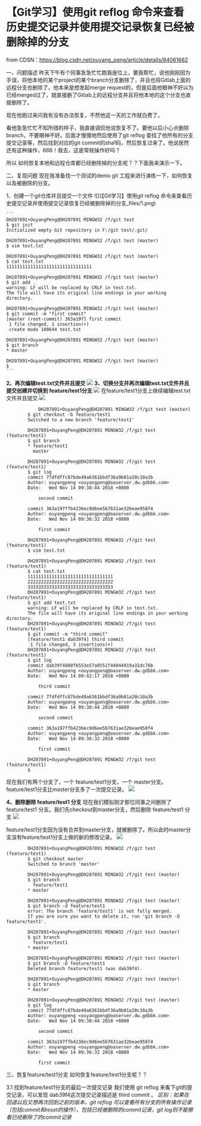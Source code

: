 # 【Git学习】使用git reflog 命令来查看历史提交记录并使用提交记录恢复已经被删除掉的分支
from CDSN：https://blog.csdn.net/ouyang_peng/article/details/84061662

一、问题描述
昨天下午有个同事急急忙忙跑我座位上，要我帮忙，说他刚刚因为手误，将他本地的某个project的某个branch分支删除了，并且也将Gitlab上面的远程分支也删除了。他本来是想发起merge request的，但是后面他眼神不好以为已经merged过了，就直接删了Gitlab上的远程分支并且将他本地的这个分支也直接删除了。

现在他跑过来问我有没有办法恢复，不然他这一天的工作就白费了。

看他急急忙忙不知所措的样子，我直接调侃他说恢复不了。要他以后小心点删除branch，不要眼神不好。后面才慢慢地然后使用了git reflog 查找了他所有的分支提交记录等，然后找到对应的git commit的sha1码，然后恢复过来了。他说居然还有这种操作，666！我去，这是常规操作好吗？

所以 如何恢复本地和远程仓库都已经删除掉的分支呢？？下面我来演示一下。

二、复现问题
现在我准备找一个测试的demo git 工程来进行演练一下，如何恢复以及被删除的分支。

1、创建一个git仓库并且提交一个文件
![](【Git学习】使用git reflog 命令来查看历史提交记录并使用提交记录恢复已经被删除掉的分支_files/1.png)
 
    ```
    DH207891+OuyangPeng@DH207891 MINGW32 /f/git test
    $ git init
    Initialized empty Git repository in F:/git test/.git/

    DH207891+OuyangPeng@DH207891 MINGW32 /f/git test (master)
    $ vim test.txt

    DH207891+OuyangPeng@DH207891 MINGW32 /f/git test (master)
    $ cat test.txt
    11111111111111111111111111111111

    DH207891+OuyangPeng@DH207891 MINGW32 /f/git test (master)
    $ git add .
    warning: LF will be replaced by CRLF in test.txt.
    The file will have its original line endings in your working directory.

    DH207891+OuyangPeng@DH207891 MINGW32 /f/git test (master)
    $ git commit -m "first commit"
    [master (root-commit) 363a197] first commit
     1 file changed, 1 insertion(+)
     create mode 100644 test.txt

    DH207891+OuyangPeng@DH207891 MINGW32 /f/git test (master)
    $ git branch
    * master

    DH207891+OuyangPeng@DH207891 MINGW32 /f/git test (master)
    $
    ```
**2、再次编辑test.txt文件并且提交**
    ![](_v_images/1542270839_4796.png)
**3、切换分支并再次编辑test.txt文件并且提交创建并切换到 feature/test1分支**
    ![](_v_images/1542270872_7982.png)
    在feature/test1分支上继续编辑test.txt文件并且提交
    ![](_v_images/1542270905_30504.png)

```
            DH207891+OuyangPeng@DH207891 MINGW32 /f/git test (master)
        $ git checkout -b feature/test1
        Switched to a new branch 'feature/test1'

        DH207891+OuyangPeng@DH207891 MINGW32 /f/git test (feature/test1)
        $ git branch
        * feature/test1
          master

        DH207891+OuyangPeng@DH207891 MINGW32 /f/git test (feature/test1)
        $ git log
        commit 77dfdffc87bde49a6361bbdf36a9b01a20c10a3b
        Author: ouyangpeng <ouyangpeng@oaserver.dw.gdbbk.com>
        Date:   Wed Nov 14 09:38:44 2018 +0800

            second commit

        commit 363a197ffb4236ec9d6ee5b7631ae326eae958f4
        Author: ouyangpeng <ouyangpeng@oaserver.dw.gdbbk.com>
        Date:   Wed Nov 14 09:36:32 2018 +0800

            first commit

        DH207891+OuyangPeng@DH207891 MINGW32 /f/git test (feature/test1)
        $ vim test.txt

        DH207891+OuyangPeng@DH207891 MINGW32 /f/git test (feature/test1)
        $ cat test.txt
        11111111111111111111111111111111
        22222222222222222222222222222222
        33333333333333333333333333333333
        DH207891+OuyangPeng@DH207891 MINGW32 /f/git test (feature/test1)
        $ git add test.txt
        warning: LF will be replaced by CRLF in test.txt.
        The file will have its original line endings in your working directory.
        DH207891+OuyangPeng@DH207891 MINGW32 /f/git test (feature/test1)
        $ git commit -m "third commit"
        [feature/test1 dab39f4] third commit
         1 file changed, 3 insertions(+)
        DH207891+OuyangPeng@DH207891 MINGW32 /f/git test (feature/test1)
        $ git log
        commit dab39f4808f6553e57a0551f44044919a31dc76b
        Author: ouyangpeng <ouyangpeng@oaserver.dw.gdbbk.com>
        Date:   Wed Nov 14 09:42:17 2018 +0800

            third commit

        commit 77dfdffc87bde49a6361bbdf36a9b01a20c10a3b
        Author: ouyangpeng <ouyangpeng@oaserver.dw.gdbbk.com>
        Date:   Wed Nov 14 09:38:44 2018 +0800

            second commit

        commit 363a197ffb4236ec9d6ee5b7631ae326eae958f4
        Author: ouyangpeng <ouyangpeng@oaserver.dw.gdbbk.com>
        Date:   Wed Nov 14 09:36:32 2018 +0800

            first commit

        DH207891+OuyangPeng@DH207891 MINGW32 /f/git test (feature/test1)
        $
```

现在我们有两个分支了，一个 feature/test1分支，一个 master分支。 feature/test1分支比master分支多了一次提交记录。
![](_v_images/1542270982_12854.png)

**4、删除删除 feature/test1 分支**
现在我们模拟刚才那位同事之间删除了 feature/test1 分支。我们先checkout到master分支，然后删除 feature/test1 分支
![](_v_images/1542271046_18255.png)

feature/test1分支因为没有合并到master分支，就被删除了。所以此时master分支没有feature/test1分支上做的新的修改记录。
![](_v_images/1542271077_18350.png)

```
        DH207891+OuyangPeng@DH207891 MINGW32 /f/git test (feature/test1)
        $ git checkout master
        Switched to branch 'master'

        DH207891+OuyangPeng@DH207891 MINGW32 /f/git test (master)
        $ git branch
          feature/test1
        * master

        DH207891+OuyangPeng@DH207891 MINGW32 /f/git test (master)
        $ git branch -d feature/test1
        error: The branch 'feature/test1' is not fully merged.
        If you are sure you want to delete it, run 'git branch -D feature/test1'.

        DH207891+OuyangPeng@DH207891 MINGW32 /f/git test (master)
        $ git branch
          feature/test1
        * master

        DH207891+OuyangPeng@DH207891 MINGW32 /f/git test (master)
        $ git branch -D feature/test1
        Deleted branch feature/test1 (was dab39f4).

        DH207891+OuyangPeng@DH207891 MINGW32 /f/git test (master)
        $ git branch
        * master

        DH207891+OuyangPeng@DH207891 MINGW32 /f/git test (master)
        $ git log
        commit 77dfdffc87bde49a6361bbdf36a9b01a20c10a3b
        Author: ouyangpeng <ouyangpeng@oaserver.dw.gdbbk.com>
        Date:   Wed Nov 14 09:38:44 2018 +0800

            second commit

        commit 363a197ffb4236ec9d6ee5b7631ae326eae958f4
        Author: ouyangpeng <ouyangpeng@oaserver.dw.gdbbk.com>
        Date:   Wed Nov 14 09:36:32 2018 +0800

            first commit
```

三、恢复feature/test1分支
如何恢复feature/test1分支呢？？

3.1 找到feature/test1分支的最后一次提交记录
我们使用 git reflog 来看下git的提交记录，可以发现 dab39f4这次提交记录描述是 third commit 。
    *区别：如果在回退以后又想再次回到之前的版本，git reflog 可以查看所有分支的所有操作记录（包括commit和reset的操作），包括已经被删除的commit记录，git log则不能察看已经删除了的commit记录*

